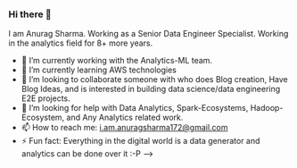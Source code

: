 ### Hi there 👋

I am Anurag Sharma. Working as a Senior Data Engineer Specialist. Working in the analytics field for 8+ more years.

- 🔭 I’m currently working with the Analytics-ML team.
- 🌱 I’m currently learning AWS technologies
- 👯 I’m looking to collaborate someone with who does Blog creation, Have Blog Ideas, and is interested in building data science/data engineering E2E projects.
- 🤔 I’m looking for help with Data Analytics, Spark-Ecosystems, Hadoop-Ecosystem, and Any Analytics related work.
- 📫 How to reach me: i.am.anuragsharma172@gmail.com
- ⚡ Fun fact: Everything in the digital world is a data generator and analytics can be done over it :-P
-->
